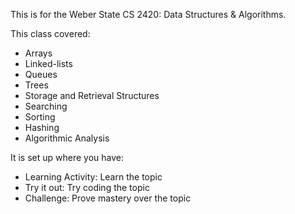 This is for the Weber State CS 2420: Data Structures & Algorithms.

This class covered:
- Arrays
- Linked-lists
- Queues
- Trees
- Storage and Retrieval Structures
- Searching
- Sorting
- Hashing
- Algorithmic Analysis

It is set up where you have:
- Learning Activity: Learn the topic
- Try it out: Try coding the topic
- Challenge: Prove mastery over the topic
